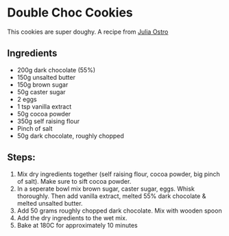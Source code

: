 # Double Choc Cookies

This cookies are super doughy. A recipe from [Julia Ostro](https://www.instagram.com/p/B-WYcuVHZNs/)

## Ingredients
- 200g dark chocolate (55%)
- 150g unsalted butter
- 150g brown sugar
- 50g caster sugar
- 2 eggs
- 1 tsp vanilla extract
- 50g cocoa powder
- 350g self raising flour
- Pinch of salt
- 50g dark chocolate, roughly chopped

## Steps:
1. Mix dry ingredients together (self raising flour, cocoa powder, big pinch of salt). Make sure to sift cocoa powder.
2. In a seperate bowl mix brown sugar, caster sugar, eggs. Whisk thoroughly. Then add vanilla extract, melted 55% dark chocolate & melted unsalted butter.
3. Add 50 grams roughly chopped dark chocolate. Mix with wooden spoon
4. Add the dry ingredients to the wet mix.
5. Bake at 180C for approximately 10 minutes
